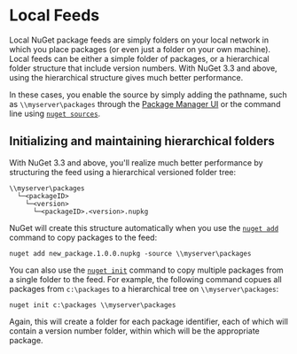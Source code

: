 # Local Feeds

Local NuGet package feeds are simply folders on your local network in which you place packages (or even just a folder on your own machine). Local feeds can be either a simple folder of packages, or a hierarchical folder structure that include version numbers. With NuGet 3.3 and above, using the hierarchical structure gives much better performance. 

In these cases, you enable the source by simply adding the pathname, such as `\\myserver\packages` through the [Package Manager UI](/ndocs/tools/package-manager-ui#package-sources) or the command line using [`nuget sources`](/ndocs/tools/nuget.exe-cli-reference#sources).   
 
## Initializing and maintaining hierarchical folders 

With NuGet 3.3 and above, you'll realize much better performance by structuring the feed using a hierarchical versioned folder tree:

	\\myserver\packages
      └─<packageID>
        └─<version>	            
          └─<packageID>.<version>.nupkg	    

NuGet will create this structure automatically when you use the [`nuget add`](/ndocs/tools/nuget.exe-cli-reference#add) command to copy packages to the feed: 

    nuget add new_package.1.0.0.nupkg -source \\myserver\packages

You can also use the [`nuget init`](/ndocs/tools/nuget.exe-cli-reference#init) command to copy multiple packages from a single folder to the feed. For example, the following command copues all packages from `c:\packages` to a hierarchical tree on `\\myserver\packages`: 

    nuget init c:\packages \\myserver\packages

Again, this will create a folder for each package identifier, each of which will contain a version number folder, within which will be the appropriate package.

